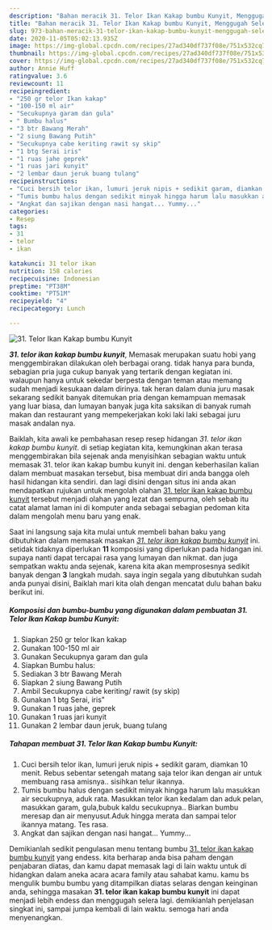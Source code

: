 ```yaml
---
description: "Bahan meracik 31. Telor Ikan Kakap bumbu Kunyit, Menggugah Selera"
title: "Bahan meracik 31. Telor Ikan Kakap bumbu Kunyit, Menggugah Selera"
slug: 973-bahan-meracik-31-telor-ikan-kakap-bumbu-kunyit-menggugah-selera
date: 2020-11-05T05:02:13.935Z
image: https://img-global.cpcdn.com/recipes/27ad340df737f08e/751x532cq70/31-telor-ikan-kakap-bumbu-kunyit-foto-resep-utama.jpg
thumbnail: https://img-global.cpcdn.com/recipes/27ad340df737f08e/751x532cq70/31-telor-ikan-kakap-bumbu-kunyit-foto-resep-utama.jpg
cover: https://img-global.cpcdn.com/recipes/27ad340df737f08e/751x532cq70/31-telor-ikan-kakap-bumbu-kunyit-foto-resep-utama.jpg
author: Annie Huff
ratingvalue: 3.6
reviewcount: 11
recipeingredient:
- "250 gr telor Ikan kakap"
- "100-150 ml air"
- "Secukupnya garam dan gula"
- " Bumbu halus"
- "3 btr Bawang Merah"
- "2 siung Bawang Putih"
- "Secukupnya cabe keriting rawit sy skip"
- "1 btg Serai iris"
- "1 ruas jahe geprek"
- "1 ruas jari kunyit"
- "2 lembar daun jeruk buang tulang"
recipeinstructions:
- "Cuci bersih telor ikan, lumuri jeruk nipis + sedikit garam, diamkan 10 menit. Rebus sebentar setengah matang saja telor ikan dengan air untuk membuang rasa amisnya.. sisihkan telur ikannya."
- "Tumis bumbu halus dengan sedikit minyak hingga harum lalu masukkan air secukupnya, aduk rata. Masukkan telor ikan kedalam dan aduk pelan, masukkan garam, gula,bubuk kaldu secukupnya.. Biarkan bumbu meresap dan air menyusut.Aduk hingga merata dan sampai telor ikannya matang. Tes rasa."
- "Angkat dan sajikan dengan nasi hangat... Yummy..."
categories:
- Resep
tags:
- 31
- telor
- ikan

katakunci: 31 telor ikan 
nutrition: 158 calories
recipecuisine: Indonesian
preptime: "PT38M"
cooktime: "PT51M"
recipeyield: "4"
recipecategory: Lunch

---
```



![31. Telor Ikan Kakap bumbu Kunyit](https://img-global.cpcdn.com/recipes/27ad340df737f08e/751x532cq70/31-telor-ikan-kakap-bumbu-kunyit-foto-resep-utama.jpg)

<b><i>31. telor ikan kakap bumbu kunyit</i></b>, Memasak merupakan suatu hobi yang menggembirakan dilakukan oleh berbagai orang. tidak hanya para bunda, sebagian pria juga cukup banyak yang tertarik dengan kegiatan ini. walaupun hanya untuk sekedar berpesta dengan teman atau memang sudah menjadi kesukaan dalam dirinya. tak heran dalam dunia juru masak sekarang sedikit banyak ditemukan pria dengan kemampuan memasak yang luar biasa, dan lumayan banyak juga kita saksikan di banyak rumah makan dan restaurant yang mempekerjakan koki laki laki sebagai juru masak andalan nya.



Baiklah, kita awali ke pembahasan resep resep hidangan <i>31. telor ikan kakap bumbu kunyit</i>. di setiap kegiatan kita, kemungkinan akan terasa menggembirakan bila sejenak anda menyisihkan sebagian waktu untuk memasak 31. telor ikan kakap bumbu kunyit ini. dengan keberhasilan kalian dalam membuat masakan tersebut, bisa membuat diri anda bangga oleh hasil hidangan kita sendiri. dan lagi disini dengan situs ini anda akan mendapatkan rujukan untuk mengolah olahan <u>31. telor ikan kakap bumbu kunyit</u> tersebut menjadi olahan yang lezat dan sempurna, oleh sebab itu catat alamat laman ini di komputer anda sebagai sebagian pedoman kita dalam mengolah menu baru yang enak.


Saat ini langsung saja kita mulai untuk membeli bahan baku yang dibutuhkan dalam memasak masakan <u><i>31. telor ikan kakap bumbu kunyit</i></u> ini. setidak tidaknya diperlukan <b>11</b> komposisi yang diperlukan pada hidangan ini. supaya nanti dapat tercapai rasa yang lumayan dan nikmat. dan juga sempatkan waktu anda sejenak, karena kita akan memprosesnya sedikit banyak dengan <b>3</b> langkah mudah. saya ingin segala yang dibutuhkan sudah anda punyai disini, Baiklah mari kita olah dengan mencatat dulu bahan baku berikut ini.

<!--inarticleads1-->

##### Komposisi dan bumbu-bumbu yang digunakan dalam pembuatan 31. Telor Ikan Kakap bumbu Kunyit:

1. Siapkan 250 gr telor Ikan kakap
1. Gunakan 100-150 ml air
1. Gunakan Secukupnya garam dan gula
1. Siapkan  Bumbu halus:
1. Sediakan 3 btr Bawang Merah
1. Siapkan 2 siung Bawang Putih
1. Ambil Secukupnya cabe keriting/ rawit (sy skip)
1. Gunakan 1 btg Serai, iris&#34;
1. Gunakan 1 ruas jahe, geprek
1. Gunakan 1 ruas jari kunyit
1. Gunakan 2 lembar daun jeruk, buang tulang




<!--inarticleads2-->

##### Tahapan membuat 31. Telor Ikan Kakap bumbu Kunyit:

1. Cuci bersih telor ikan, lumuri jeruk nipis + sedikit garam, diamkan 10 menit. Rebus sebentar setengah matang saja telor ikan dengan air untuk membuang rasa amisnya.. sisihkan telur ikannya.
1. Tumis bumbu halus dengan sedikit minyak hingga harum lalu masukkan air secukupnya, aduk rata. Masukkan telor ikan kedalam dan aduk pelan, masukkan garam, gula,bubuk kaldu secukupnya.. Biarkan bumbu meresap dan air menyusut.Aduk hingga merata dan sampai telor ikannya matang. Tes rasa.
1. Angkat dan sajikan dengan nasi hangat... Yummy...




Demikianlah sedikit pengulasan menu tentang bumbu <u>31. telor ikan kakap bumbu kunyit</u> yang endess. kita berharap anda bisa paham dengan penjabaran diatas, dan kamu dapat memasak lagi di lain waktu untuk di hidangkan dalam aneka acara acara family atau sahabat kamu. kamu bs mengulik bumbu bumbu yang ditampilkan diatas selaras dengan keinginan anda, sehingga masakan <b>31. telor ikan kakap bumbu kunyit</b> ini dapat menjadi lebih endess dan menggugah selera lagi. demikianlah penjelasan singkat ini, sampai jumpa kembali di lain waktu. semoga hari anda menyenangkan.

